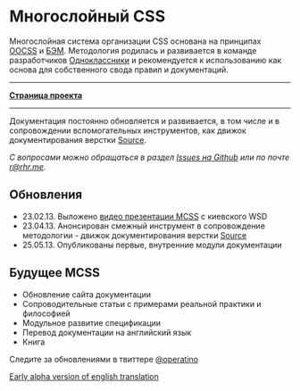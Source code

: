 # Многослойный CSS

Многослойная система организации CSS основана на принципах [OOCSS](http://oocss.org/) и [БЭМ](http://bem.info/). Методология родилась и развивается в команде разработчиков [Одноклассники](http://corp.mail.ru/communications/odnoklassniki) и рекомендуется к использованию как основа для собственного свода правил и документаций.
___
**[Страница проекта](http://operatino.github.io/MCSS/)**
___
Документация постоянно обновляется и развивается, в том числе и в сопровождении вспомогательных инструментов, как движок документирования верстки [Source](http://sourcejs.ru).

*С вопросами можно обращаться в раздел [Issues на Github](https://github.com/operatino/MCSS/issues) или по почте <r@rhr.me>.*

## Обновления

* 23.02.13. Выложено [видео презентации MCSS](http://tohtml.it/post/43785238499/mcss-video) с киевского WSD
* 23.04.13. Анонсирован смежный инструмент в сопровождение методологии - движок документирования верстки [Source](http://sourcejs.ru)
* 25.05.13. Опубликованы первые, внутренние модули документации


## Будущее MCSS
* Обновление сайта документации
* Сопроводительные статьи с примерами реальной практики и философией
* Модульное развитие спецификации
* Перевод документации на английский язык
* Книга

Следите за обновлениями в твиттере [@operatino](http://twitter.com/operatino)

[Early alpha version of english translation](https://github.com/operatino/MCSS/tree/master/en)
